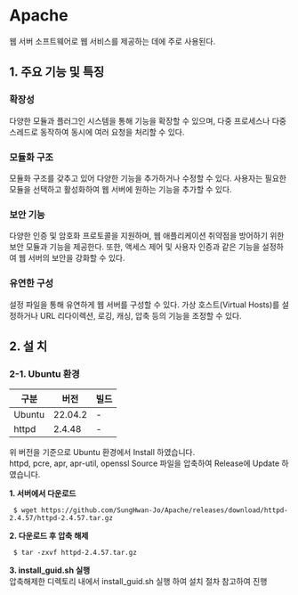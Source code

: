 # Apache
웹 서버 소프트웨어로 웹 서비스를 제공하는 데에 주로 사용된다.

## 1. 주요 기능 및 특징

### 확장성

다양한 모듈과 플러그인 시스템을 통해 기능을 확장할 수 있으며, 다중 프로세스나 다중 스레드로 동작하여 동시에 여러 요청을 처리할 수 있다.

### 모듈화 구조

모듈화 구조를 갖추고 있어 다양한 기능을 추가하거나 수정할 수 있다. 사용자는 필요한 모듈을 선택하고 활성화하여 웹 서버에 원하는 기능을 추가할 수 있다.

### 보안 기능

다양한 인증 및 암호화 프로토콜을 지원하며, 웹 애플리케이션 취약점을 방어하기 위한 보안 모듈과 기능을 제공한다. 또한, 액세스 제어 및 사용자 인증과 같은 기능을 설정하여 웹 서버의 보안을 강화할 수 있다.

### 유연한 구성

설정 파일을 통해 유연하게 웹 서버를 구성할 수 있다. 가상 호스트(Virtual Hosts)를 설정하거나 URL 리다이렉션, 로깅, 캐싱, 압축 등의 기능을 조정할 수 있다.

## 2. 설  치

### 2-1. Ubuntu 환경
|구분|버전|빌드|
|------|---|---|
|Ubuntu|22.04.2|-|
|httpd|2.4.48|-|

위 버전을 기준으로 Ubuntu 환경에서 Install 하였습니다. <br>
httpd, pcre, apr, apr-util, openssl Source 파일을 압축하여 Release에 Update 하였습니다. <br>

**1. 서버에서 다운로드**
```
 $ wget https://github.com/SungHwan-Jo/Apache/releases/download/httpd-2.4.57/httpd-2.4.57.tar.gz
```

**2. 다운로드 후 압축 해제**
```
 $ tar -zxvf httpd-2.4.57.tar.gz
```

**3. install_guid.sh 실행** <br>
압축해제한 디렉토리 내에서 install_guid.sh 실행 하여 설치 절차 참고하여 진행

